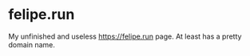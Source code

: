 # felipe.run

My unfinished and useless https://felipe.run page. At least has a pretty domain name.
